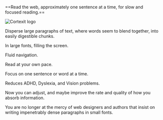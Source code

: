 ==Read the web, approximately one sentence at a time, for slow and focused reading.==

![Cortexit logo](https://raw.github.com/automenta/cortexitweb/master/web/logo.jpg)

Disperse large paragraphs of text, where words seem to blend together, into easily digestible chunks.

In large fonts, filling the screen.

Fluid navigation.

Read at your own pace.

Focus on one sentence or word at a time.

Reduces ADHD, Dyslexia, and Vision problems.

Now you can adjust, and maybe improve the rate and quality of how you absorb information.

You are no longer at the mercy of web designers and authors that insist on writing impenetrably dense paragraphs in small fonts.
